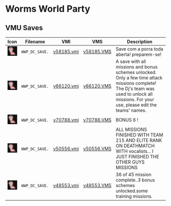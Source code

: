 # Worms World Party

## VMU Saves

| Icon | Filename | VMI | VMS | Description |
|------|----------|-----|-----|-------------|
| ![Worms World Party](../icons/WWP_DC_SAVE..GIF) | `WWP_DC_SAVE.` | [v58185.vmi](v58185.vmi) | [v58185.VMS](v58185.VMS) | Save com a porra toda aberta! preparem-se!  |
| ![Worms World Party](../icons/WWP_DC_SAVE..GIF) | `WWP_DC_SAVE.` | [v66120.vmi](v66120.vmi) | [v66120.VMS](v66120.VMS) | A save with all missions and bonus schemes unlocked. Only a few time attack missions complete! The Dj's team was used to unlock all missions. For your use, please edit the teams' names.  |
| ![Worms World Party](../icons/WWP_DC_SAVE..GIF) | `WWP_DC_SAVE.` | [v70788.vmi](v70788.vmi) | [v70788.VMS](v70788.VMS) | BONUS 6 !  |
| ![Worms World Party](../icons/WWP_DC_SAVE..GIF) | `WWP_DC_SAVE.` | [v50556.vmi](v50556.vmi) | [v50556.VMS](v50556.VMS) | ALL MISSIONS FINISHED WITH TEAM 215 AND ELITE RANK ON DEATHMATCH WITH vocalists... I JUST FINISHED THE OTHER GUYS MISSIONS  |
| ![Worms World Party](../icons/WWP_DC_SAVE..GIF) | `WWP_DC_SAVE.` | [v48553.vmi](v48553.vmi) | [v48553.VMS](v48553.VMS) | 36 of 45 mission complete..3 bonus schemes unlocked.some training missions.  |

